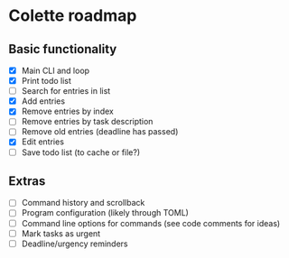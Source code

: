 # Colette roadmap

## Basic functionality
- [x] Main CLI and loop
- [x] Print todo list
- [ ] Search for entries in list
- [x] Add entries
- [x] Remove entries by index
- [ ] Remove entries by task description
- [ ] Remove old entries (deadline has passed)
- [x] Edit entries
- [ ] Save todo list (to cache or file?)

## Extras
- [ ] Command history and scrollback
- [ ] Program configuration (likely through TOML)
- [ ] Command line options for commands (see code comments for ideas)
- [ ] Mark tasks as urgent
- [ ] Deadline/urgency reminders